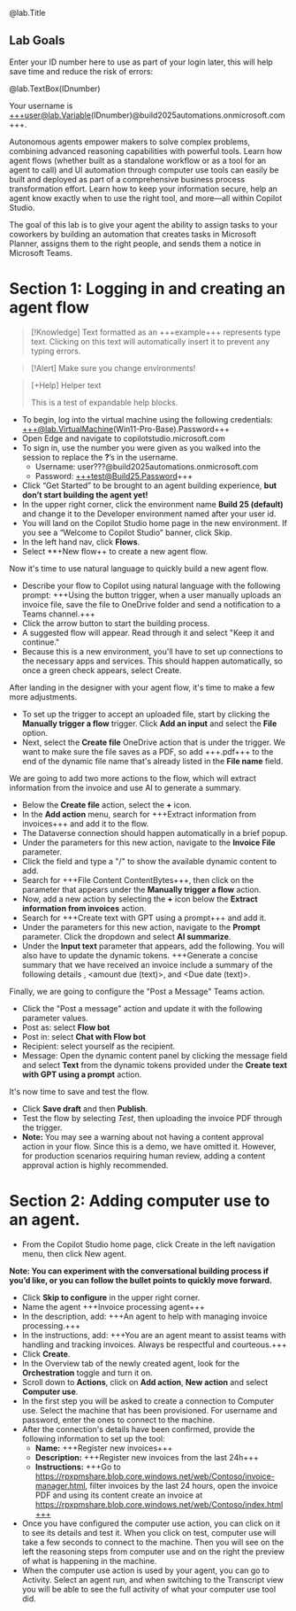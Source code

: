@lab.Title

## Lab Goals

Enter your ID number here to use as part of your login later, this will help save time and reduce the risk of errors:

@lab.TextBox(IDnumber)

Your username is +++user@lab.Variable(IDnumber)@build2025automations.onmicrosoft.com+++.

Autonomous agents empower makers to solve complex problems, combining advanced reasoning capabilities with powerful tools. Learn how agent flows (whether built as a standalone workflow or as a tool for an agent to call) and UI automation through computer use tools can easily be built and deployed as part of a comprehensive business process transformation effort. Learn how to keep your information secure, help an agent know exactly when to use the right tool, and more—all within Copilot Studio.

The goal of this lab is to give your agent the ability to assign tasks to your coworkers by building an automation that creates tasks in Microsoft Planner, assigns them to the right people, and sends them a notice in Microsoft Teams. 

# Section 1: Logging in and creating an agent flow

> [!Knowledge] Text formatted as an +++example+++ represents type text. Clicking on this text will automatically insert it to prevent any typing errors.

> [!Alert] Make sure you change environments!

> [+Help] Helper text
>
> This is a test of expandable help blocks.

* To begin, log into the virtual machine using the following credentials: +++@lab.VirtualMachine(Win11-Pro-Base).Password+++
* Open Edge and navigate to copilotstudio.microsoft.com
* To sign in, use the number you were given as you walked into the session to replace the **?**’s in the username.
  * Username: user???@build2025automations.onmicrosoft.com
  * Password: +++test@Build25.Password+++
* Click “Get Started” to be brought to an agent building experience, **but don’t start building the agent yet!**
* In the upper right corner, click the environment name **Build 25 (default)** and change it to the Developer environment named after your user id.
* You will land on the Copilot Studio home page in the new environment. If you see a “Welcome to Copilot Studio” banner, click Skip.
* In the left hand nav, click **Flows**.
* Select **+New flow++ to create a new agent flow.

Now it's time to use natural language to quickly build a new agent flow.

* Describe your flow to Copilot using natural language with the following prompt: +++Using the button trigger, when a user manually uploads an invoice file, save the file to OneDrive folder and send a notification to a Teams channel.+++
* Click the arrow button to start the building process.
* A suggested flow will appear. Read through it and select "Keep it and continue."
* Because this is a new environment, you'll have to set up connections to the necessary apps and services. This should happen automatically, so once a green check appears, select Create.

After landing in the designer with your agent flow, it's time to make a few more adjustments.

* To set up the trigger to accept an uploaded file, start by clicking the **Manually trigger a flow** trigger. Click **Add an input** and select the **File** option. 
* Next, select the **Create file** OneDrive action that is under the trigger. We want to make sure the file saves as a PDF, so add +++.pdf+++ to the end of the dynamic file name that's already listed in the **File name** field. 

We are going to add two more actions to the flow, which will extract information from the invoice and use AI to generate a summary.

* Below the **Create file** action, select the **+** icon. 
* In the **Add action** menu, search for +++Extract information from invoices+++ and add it to the flow. 
* The Dataverse connection should happen automatically in a brief popup. 
* Under the parameters for this new action, navigate to the **Invoice File** parameter. 
* Click the field and type a "/" to show the available dynamic content to add. 
* Search for +++File Content ContentBytes+++, then click on the parameter that appears under the **Manually trigger a flow** action.
* Now, add a new action by selecting the **+** icon below the **Extract information from invoices** action.
* Search for +++Create text with GPT using a prompt+++ and add it.
* Under the parameters for this new action, navigate to the **Prompt** parameter. Click the dropdown and select **AI summarize**.
* Under the **Input text** parameter that appears, add the following. You will also have to update the dynamic tokens. +++Generate a concise summary that we have received an invoice include a summary of the following details <vendor name>, <amount due (text)>, and <Due date (text)>.

Finally, we are going to configure the "Post a Message" Teams action.

* Click the "Post a message" action and update it with the following parameter values.
* Post as: select **Flow bot**
* Post in: select **Chat with Flow bot**
* Recipient: select yourself as the recipient.
* Message: Open the dynamic content panel by clicking the message field and select **Text** from the dynamic tokens provided under the **Create text with GPT using a prompt** action.

It's now time to save and test the flow.

* Click **Save draft** and then **Publish**.
* Test the flow by selecting *Test*, then uploading the invoice PDF through the trigger.
* **Note:** You may see a warning about not having a content approval action in your flow. Since this is a demo, we have omitted it. However, for production scenarios requiring human review, adding a content approval action is highly recommended.

# Section 2: Adding computer use to an agent.

* From the Copilot Studio home page, click Create in the left navigation menu, then click New agent.

**Note: You can experiment with the conversational building process if you’d like, or you can follow the bullet points to quickly move forward.**

* Click **Skip to configure** in the upper right corner.
* Name the agent +++Invoice processing agent+++
* In the description, add: +++An agent to help with managing invoice processing.+++
* In the instructions, add: +++You are an agent meant to assist teams with handling and tracking invoices. Always be respectful and courteous.+++
* Click **Create**.
* In the Overview tab of the newly created agent, look for the **Orchestration** toggle and turn it on.
* Scroll down to **Actions**, click on **Add action**, **New action** and select **Computer use**.
* In the first step you will be asked to create a connection to Computer use. Select the machine that has been provisioned. For username and password, enter the ones to connect to the machine.
* After the connection's details have been confirmed, provide the following information to set up the tool:
    * **Name:** +++Register new invoices+++
    * **Description:** +++Register new invoices from the last 24h+++
    * **Instructions:** +++Go to https://rpxpmshare.blob.core.windows.net/web/Contoso/invoice-manager.html, filter invoices by the last 24 hours, open the invoice PDF and using its content create an invoice at https://rpxpmshare.blob.core.windows.net/web/Contoso/index.html+++
* Once you have configured the computer use action, you can click on it to see its details and test it. When you click on test, computer use will take a few seconds to connect to the machine. Then you will see on the left the reasoning steps from computer use and on the right the preview of what is happening in the machine. 
*  When the computer use action is used by your agent, you can go to Activity. Select an agent run, and when switching to the Transcript view you will be able to see the full activity of what your computer use tool did.
